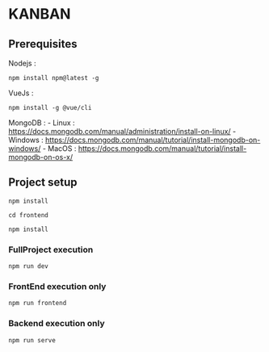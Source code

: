 # KANBAN


## Prerequisites

Nodejs  : 

```
npm install npm@latest -g
```
VueJs   :
 ```
 npm install -g @vue/cli
 ```

MongoDB : 
        - Linux   : https://docs.mongodb.com/manual/administration/install-on-linux/
        - Windows : https://docs.mongodb.com/manual/tutorial/install-mongodb-on-windows/
        - MacOS   : https://docs.mongodb.com/manual/tutorial/install-mongodb-on-os-x/
        
## Project setup
```
npm install
```
```
cd frontend
```
```
npm install
```

### FullProject execution
```
npm run dev
```

### FrontEnd execution only
```
npm run frontend
```

### Backend execution only
```
npm run serve
```
